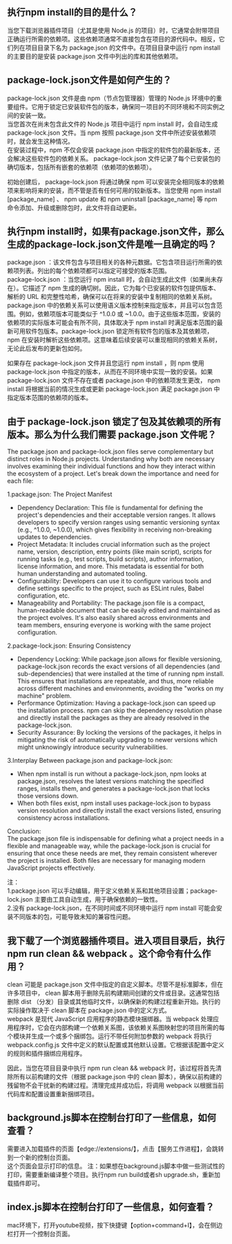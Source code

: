 ## 执行npm install的目的是什么？
当您下载浏览器插件项目（尤其是使用 Node.js 的项目）时，它通常会附带项目正确运行所需的依赖项。这些依赖项通常不直接包含在项目的源代码中。相反，它们列在项目目录下名为 package.json 的文件中。在项目目录中运行 npm install 的主要目的是安装 package.json 文件中列出的库和其他依赖项。

## package-lock.json文件是如何产生的？
package-lock.json 文件是由 npm（节点包管理器）管理的 Node.js 环境中的重要组件。它用于锁定已安装软件包的版本，确保同一项目的不同环境和不同实例之间的安装一致。  
当您首次在尚未包含此文件的 Node.js 项目中运行 npm install 时，会自动生成 package-lock.json 文件。当 npm 按照 package.json 文件中所述安装依赖项时，就会发生这种情况。  
在安装过程中，npm 不仅会安装 package.json 中指定的软件包的最新版本，还会解决这些软件包的依赖关系。 package-lock.json 文件记录了每个已安装包的确切版本，包括所有嵌套的依赖项（依赖项的依赖项）。  

初始创建后， package-lock.json 将通过确保 npm 可以安装完全相同版本的依赖项来影响将来的安装，而不管是否有任何可用的较新版本。当您使用 npm install [package_name] 、 npm update 和 npm uninstall [package_name] 等 npm 命令添加、升级或删除包时，此文件将自动更新。

## 执行npm install时，如果有package.json文件，那么生成的package-lock.json文件是唯一且确定的吗？
package.json ：该文件包含与项目相关的各种元数据。它包含项目运行所需的依赖项列表。列出的每个依赖项都可以指定可接受的版本范围。  
package-lock.json ：当您运行 npm install 时，会自动生成此文件（如果尚未存在）。它描述了 npm 生成的确切树。因此，它为每个已安装的软件包提供版本、解析的 URL 和完整性哈希，确保可以在将来的安装中复制相同的依赖关系树。  
package.json 中的依赖关系可以使用语义版本控制来指定版本，并且可以包含范围。例如，依赖项版本可能类似于 ^1.0.0 或 ~1.0.0。由于这些版本范围，安装的依赖项的实际版本可能会有所不同，具体取决于 npm install 时满足版本范围的最新可用软件包版本。package-lock.json 锁定所有软件包的版本及其依赖项， npm 在安装时解析这些依赖项。这意味着后续安装可以重现相同的依赖关系树，无论此后发布的更新包如何。   

如果存在 package-lock.json 文件并且您运行 npm install ，则 npm 使用 package-lock.json 中指定的版本，从而在不同环境中实现一致的安装。如果 package-lock.json 文件不存在或者 package.json 中的依赖项发生更改， npm install 将根据当前的情况生成或更新 package-lock.json 满足 package.json 中指定版本范围的依赖项的版本。

## 由于 package-lock.json 锁定了包及其依赖项的所有版本。那么为什么我们需要 package.json 文件呢？
The package.json and package-lock.json files serve complementary but distinct roles in Node.js projects. Understanding why both are necessary involves examining their individual functions and how they interact within the ecosystem of a project. Let's break down the importance and need for each file:

1.package.json: The Project Manifest

- Dependency Declaration: This file is fundamental for defining the project's dependencies and their acceptable version ranges. It allows developers to specify version ranges using semantic versioning syntax (e.g., ^1.0.0, ~1.0.0), which gives flexibility in receiving non-breaking updates to dependencies.
- Project Metadata: It includes crucial information such as the project name, version, description, entry points (like main script), scripts for running tasks (e.g., test scripts, build scripts), author information, license information, and more. This metadata is essential for both human understanding and automated tooling.
- Configurability: Developers can use it to configure various tools and define settings specific to the project, such as ESLint rules, Babel configuration, etc.
- Manageability and Portability: The package.json file is a compact, human-readable document that can be easily edited and maintained as the project evolves. It's also easily shared across environments and team members, ensuring everyone is working with the same project configuration.

2.package-lock.json: Ensuring Consistency

- Dependency Locking: While package.json allows for flexible versioning, package-lock.json records the exact versions of all dependencies (and sub-dependencies) that were installed at the time of running npm install. This ensures that installations are repeatable, and thus, more reliable across different machines and environments, avoiding the "works on my machine" problem.
- Performance Optimization: Having a package-lock.json can speed up the installation process. npm can skip the dependency resolution phase and directly install the packages as they are already resolved in the package-lock.json.
- Security Assurance: By locking the versions of the packages, it helps in mitigating the risk of automatically upgrading to newer versions which might unknowingly introduce security vulnerabilities.

3.Interplay Between package.json and package-lock.json:

- When npm install is run without a package-lock.json, npm looks at package.json, resolves the latest versions matching the specified ranges, installs them, and generates a package-lock.json that locks those versions down.
- When both files exist, npm install uses package-lock.json to bypass version resolution and directly install the exact versions listed, ensuring consistency across installations.

Conclusion:  
The package.json file is indispensable for defining what a project needs in a flexible and manageable way, while the package-lock.json is crucial for ensuring that once these needs are met, they remain consistent wherever the project is installed. Both files are necessary for managing modern JavaScript projects effectively.

注：   
1.package.json 可以手动编辑，用于定义依赖关系和其他项目设置；package-lock.json 主要由工具自动生成，用于确保依赖的一致性。  
2.没有 package-lock.json，在不同时间或不同环境中运行 npm install 可能会安装不同版本的包，可能导致未知的兼容性问题。

## 我下载了一个浏览器插件项目。进入项目目录后，执行 npm run clean && webpack 。这个命令有什么作用？
clean 可能是 package.json 文件中指定的自定义脚本。尽管不是标准脚本，但在许多项目中， clean 脚本用于删除先前构建期间创建的文件或目录。这通常包括删除 dist （分发）目录或其他临时文件，以确保新的构建过程重新开始。执行的实际操作取决于 clean 脚本在 package.json 中的定义方式。  
webpack 是现代 JavaScript 应用程序的静态模块捆绑器。当 webpack 处理应用程序时，它会在内部构建一个依赖关系图，该依赖关系图映射您的项目所需的每个模块并生成一个或多个捆绑包。运行不带任何附加参数的 webpack 将执行 webpack.config.js 文件中定义的默认配置或其他默认设置。它根据该配置中定义的规则和插件捆绑应用程序。 

因此，当您在项目目录中执行 npm run clean && webpack 时，该过程将首先清除所有以前构建的文件（根据 package.json 中的 clean 脚本），确保以前构建的残留物不会干扰新的构建过程。清理完成并成功后，将调用 webpack 以根据当前代码库和配置设置重新捆绑项目。

## background.js脚本在控制台打印了一些信息，如何查看？
需要进入加载插件的页面【edge://extensions/】，点击【服务工作进程】，会跳转到一个新的控制台页面。  
这个页面会显示打印的信息。
注：如果想在background.js脚本中做一些测试性的打印，需要重新编译整个项目。执行npm run build或者sh upgrade.sh，重新加载插件即可。

## index.js脚本在控制台打印了一些信息，如何查看？
mac环境下，打开youtube视频，按下快捷键【option+command+I】，会在侧边栏打开一个控制台页面。 
